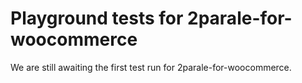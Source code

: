 # Playground tests for 2parale-for-woocommerce
We are still awaiting the first test run for 2parale-for-woocommerce.
